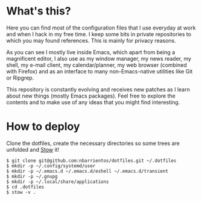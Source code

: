 # What's this?

Here you can find most of the configuration files that I use everyday
at work and when I hack in my free time. I keep some bits in private
repositories to which you may found references. This is mainly for
privacy reasons.

As you can see I mostly live inside Emacs, which apart from being a
magnificent editor, I also use as my window manager, my news reader,
my shell, my e-mail client, my calendar/planner, my web browser
(combined with Firefox) and as an interface to many non-Emacs-native
utilities like Git or Ripgrep.

This repository is constantly evolving and receives new patches as I
learn about new things (mostly Emacs packages). Feel free to explore
the contents and to make use of any ideas that you might find
interesting.

# How to deploy

Clone the dotfiles, create the necessary directories so some trees are
unfolded and
[Stow](https://www.gnu.org/software/stow/manual/stow.html) it!

``` 1c-enterprise
$ git clone git@github.com:nbarrientos/dotfiles.git ~/.dotfiles
$ mkdir -p ~/.config/systemd/user
$ mkdir -p ~/.emacs.d ~/.emacs.d/eshell ~/.emacs.d/transient
$ mkdir -p ~/.gnupg
$ mkdir -p ~/.local/share/applications
$ cd .dotfiles
$ stow -v .
```
